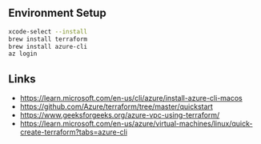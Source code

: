## Environment Setup

```sh
xcode-select --install
brew install terraform
brew install azure-cli
az login
```

## Links

* https://learn.microsoft.com/en-us/cli/azure/install-azure-cli-macos
* https://github.com/Azure/terraform/tree/master/quickstart
* https://www.geeksforgeeks.org/azure-vpc-using-terraform/
* https://learn.microsoft.com/en-us/azure/virtual-machines/linux/quick-create-terraform?tabs=azure-cli
